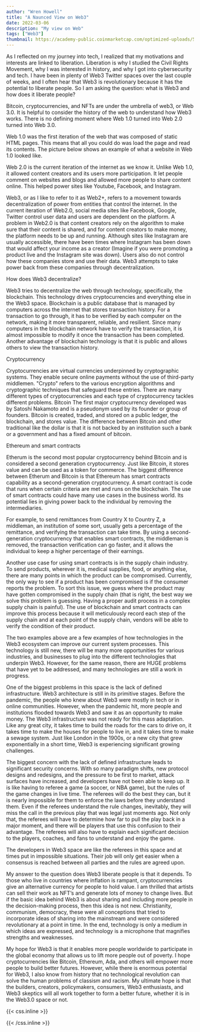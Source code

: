 ```yaml
---
author: "Wren Howell"
title: "A Naunced View on Web3"
date: 2022-03-06
description: "My view on Web"
tags: ["Web3"]
thumbnail: https://academy-public.coinmarketcap.com/optimized-uploads/559ebb4592094a2cad06aa5655510a2b.png
---
```

As I reflected on my journey into tech, I realized that my motivations and interests are linked to liberation. Liberation is why I studied the Civil Rights Movement, why I was interested in history, and why I got into cybersecurity and tech. I have been in plenty of Web3 Twitter spaces over the last couple of weeks, and I often hear that Web3 is revolutionary because it has the potential to liberate people. So I am asking the question: what is Web3 and how does it liberate people?

Bitcoin, cryptocurrencies, and NFTs are under the umbrella of web3, or Web 3.0. It is helpful to consider the history of the web to understand how Web3 works. There is no defining moment where Web 1.0 turned into Web 2.0 turned into Web 3.0. 

Web 1.0 was the first iteration of the web that was composed of static HTML pages. This means that all you could do was load the page and read its contents. The picture below shows an example of what a website in Web 1.0 looked like.


Web 2.0 is the current iteration of the internet as we know it. Unlike Web 1.0, it allowed content creators and its users more participation. It let people comment on websites and blogs and allowed more people to share content online. This helped power sites like Youtube, Facebook, and Instagram. 

Web3, or as I like to refer to it as Web2+, refers to a movement towards decentralization of power from entities that control the internet. In the current iteration of Web2.0, social media sites like Facebook, Google, Twitter control user data and users are dependent on the platform. A problem in Web2.0 is that content creators rely on the algorithm to make sure that their content is shared, and for content creators to make money, the platform needs to be up and running. Although sites like Instagram are usually accessible, there have been times where Instagram has been down that would affect your income as a creator (Imagine if you were promoting a product live and the Instagram site was down). Users also do not control how these companies store and use their data. Web3 attempts to take power back from these companies through decentralization. 

How does Web3 decentralize?

Web3 tries to decentralize the web through technology, specifically, the blockchain. This technology drives cryptocurrencies and everything else in the Web3 space. Blockchain is a public database that is managed by computers across the internet that stores transaction history. For a transaction to go through, it has to be verified by each computer on the network, making it more transparent, reliable, and resilient. Since many computers in the blockchain network have to verify the transaction, it is almost impossible to modify it once the transaction has been completed. Another advantage of blockchain technology is that it is public and allows others to view the transaction history. 



Cryptocurrency

Cryptocurrencies are virtual currencies underpinned by cryptographic systems. They enable secure online payments without the use of third-party middlemen. "Crypto" refers to the various encryption algorithms and cryptographic techniques that safeguard these entries. There are many different types of cryptocurrencies and each type of cryptocurrency tackles different problems. 
Bitcoin 
The first major cryptocurrency developed was by Satoshi Nakamoto and is a pseudonym used by its founder or group of founders. Bitcoin is created, traded, and stored on a public ledger, the blockchain, and stores value. The difference between Bitcoin and other traditional like the dollar is that it is not backed by an institution such a bank or a government and has a fixed amount of bitcoin. 

Ethereum and smart contracts

Etherum is the second most popular cryptocurrency behind Bitcoin and is considered a second generation cryptocurrency. Just like Bitcoin, it stores value and can be used as a token for commerce. The biggest difference between Etherum and Bitcoin is that Ethereum has smart contracts capability as a second-generation cryptocurrency. A smart contract is code that runs when certain criteria are met and runs on the blockchain. The use of smart contracts could have many use cases in the business world. Its potential lies in giving power back to the individual by removing the intermediaries. 

For example, to send remittances from Country X to Country Z, a middleman, an institution of some sort, usually gets a percentage of the remittance, and verifying the transaction can take time. By using a second-generation cryptocurrency that enables smart contracts, the middleman is removed, the transaction verification can go faster, and it allows the individual to keep a higher percentage of their earnings. 

Another use case for using smart contracts is in the supply chain industry. To send products, wherever it is, medical supplies, food, or anything else, there are many points in which the product can be compromised. Currently, the only way to see if a product has been compromised is if the consumer reports the problem. To sort this issue, we guess where the product may have gotten compromised in the supply chain (that is right, the best way we solve this problem is guessing. Having a proper audit process in a complex supply chain is painful). The use of blockchain and smart contracts can improve this process because it will meticulously record each step of the supply chain and at each point of the supply chain, vendors will be able to verify the condition of their product. 

The two examples above are a few examples of how technologies in the Web3 ecosystem can improve our current system processes. This technology is still new, there will be many more opportunities for various industries, and businesses to plug into the different technologies that underpin Web3. However, for the same reason, there are HUGE problems that have yet to be addressed, and many technologies are still a work in progress. 

One of the biggest problems in this space is the lack of defined infrastructure. Web3 architecture is still in its primitive stages. Before the pandemic, the people who knew about Web3  were mostly in tech or in online communities. However, when the pandemic hit, more people and institutions flooded towards Web3 and saw it as an opportunity to make money. The Web3 infrastructure was not ready for this mass adaptation. Like any great city, it takes time to build the roads for the cars to drive on, it takes time to make the houses for people to live in, and it takes time to make a sewage system. Just like London in the 1900s, or a new city that grew exponentially in a short time, Web3 is experiencing significant growing challenges. 

The biggest concern with the lack of defined infrastructure leads to significant security concerns. With so many paradigm shifts, new protocol designs and redesigns, and the pressure to be first to market, attack surfaces have increased, and developers have not been able to keep up. It is like having to referee a  game (a soccer, or NBA game), but the rules of the game changes in live time. The referees will do the best they can, but it is nearly impossible for them to enforce the laws before they understand them. Even if the referees understand the rule changes, inevitably, they will miss the call in the previous play that was legal just moments ago. Not only that, the referees will have to determine how far to pull the play back in a major moment, and there will be players that use this confusion to their advantage. The referees will also have to explain each significant decision to the players, coaches, and fans to understand and enjoy the game. 

The developers in Web3 space are like the referees in this space and at times put in impossible situations. Their job will only get easier when a consensus is reached between all parties and the rules are agreed upon.

My answer to the question does Web3 liberate people is that it depends. To those who live in countries where inflation is rampant, cryptocurrencies give an alternative currency for people to hold value. I am thrilled that artists can sell their work as NFT’s and generate lots of money to change lives. But if the basic idea behind Web3 is about sharing and including more people in the decision-making process, then this idea is not new. Christianity, communism, democracy, these were all conceptions that tried to incorporate ideas of sharing into the mainstream and were considered revolutionary at a point in time. In the end, technology is only a medium in which ideas are expressed, and technology is a microphone that magnifies strengths and weaknesses. 

My hope for Web3 is that it enables more people worldwide to participate in the global economy that allows us to lift more people out of poverty. I hope cryptocurrencies like Bitcoin, Ethereum, Ada, and others will empower more people to build better futures. However, while there is enormous potential for Web3, I also know from history that no technological revolution can solve the human problems of classism and racism. My ultimate hope is that the builders, creators, policymakers, consumers, Web3 enthusiasts, and Web3 skeptics will all work together to form a better future, whether it is in the Web3.0 space or not. 




{{< css.inline >}}

<style>
.emojify {
	font-family: Apple Color Emoji, Segoe UI Emoji, NotoColorEmoji, Segoe UI Symbol, Android Emoji, EmojiSymbols;
	font-size: 2rem;
	vertical-align: middle;
}
@media screen and (max-width:650px) {
  .nowrap {
    display: block;
    margin: 25px 0;
  }
}
</style>

{{< /css.inline >}}
